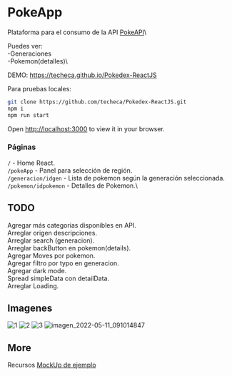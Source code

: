 # PokeApp

Plataforma para el consumo de la API [PokeAPI](https://pokeapi.co/)\

Puedes ver:\
-Generaciones\
-Pokemon(detalles)\

DEMO: https://techeca.github.io/Pokedex-ReactJS

Para pruebas locales:

```bash
git clone https://github.com/techeca/Pokedex-ReactJS.git
npm i
npm run start
```

Open [http://localhost:3000](http://localhost:3000) to view it in your browser.

### Páginas

`/` - Home React. \
`/pokeApp` - Panel para selección de región.\
`/generacion/idgen` - Lista de pokemon según la generación seleccionada.\
`/pokemon/idpokemon` - Detalles de Pokemon.\

## TODO

Agregar más categorias disponibles en API.\
Arreglar origen descripciones.\
Arreglar search (generacion).\
Arreglar backButton en pokemon(details).\
Agregar Moves por pokemon.\
Agregar filtro por typo en generacion.\
Agregar dark mode.\
Spread simpleData con detailData.\
Arreglar Loading.


## Imagenes

![1](https://user-images.githubusercontent.com/53408118/167732055-760768df-d4b1-437f-8f09-ad5605d2b781.PNG)
![2](https://user-images.githubusercontent.com/53408118/167732057-22b52731-b8a5-445e-9782-b733e5a0d4a3.PNG)
![3](https://user-images.githubusercontent.com/53408118/167732058-aeccebd2-017c-4f2a-ac00-1cd36349ba65.PNG)
![imagen_2022-05-11_091014847](https://user-images.githubusercontent.com/53408118/167857745-fba2e945-4f10-45b8-9075-22c542bacf81.png)


## More

Recursos
[MockUp de ejemplo](https://www.figma.com/file/KEGlrZfL5UO3UxultQ5xh1/Pokédex-Figma-Card-Templates)
